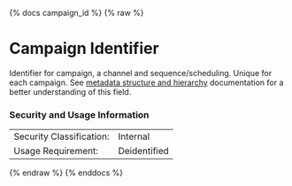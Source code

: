 {% docs campaign_id %}
{% raw %}

<a name="campaign_id"></a>
# Campaign Identifier
Identifier for campaign, a channel and sequence/scheduling. Unique for each campaign.
See [metadata structure and hierarchy](#!/model/model.aaa_life_data_platform.staging_metadata_metadata)
documentation for a better understanding of this field.

### Security and Usage Information
|     |     |
| --- | --- |
| Security Classification: | Internal |
| Usage Requirement:       | Deidentified |

{% endraw %}
{% enddocs %}